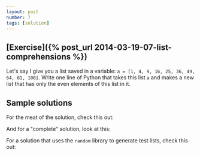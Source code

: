 ```yaml
---
layout: post
number: 7
tags: [solution]
---
```


## [Exercise]({% post_url 2014-03-19-07-list-comprehensions %})

Let's say I give you a list saved in a variable: `a = [1, 4, 9, 16, 25, 36, 49, 64, 81, 100]`. Write one line of Python that takes this list `a` and makes a new list that has only the even elements of this list in it. 

## Sample solutions

For the meat of the solution, check this out:

<script src="https://gist.github.com/anonymous/9779343.js"></script>

And for a "complete" solution, look at this: 

<script src="https://gist.github.com/jeffhunt/9659795.js"></script>

For a solution that uses the `random` library to generate test lists, check this out: 

<script src="https://gist.github.com/JamieMacIver/9782963.js"></script>
